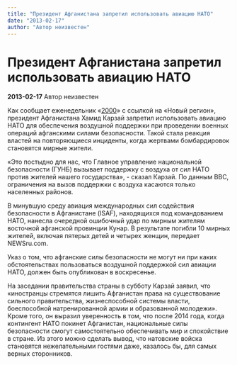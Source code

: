 ```yaml
---
title: "Президент Афганистана запретил использовать авиацию НАТО"
date: "2013-02-17"
author: "Автор неизвестен"
---
```


# Президент Афганистана запретил использовать авиацию НАТО

**2013-02-17** Автор неизвестен

Как сообщает еженедельник «[2000](http://2000.net.ua/)» с ссылкой на «Новый регион», президент Афганистана Хамид Карзай запретил использовать авиацию НАТО для обеспечения воздушной поддержки при проведении военных операций афганскими силами безопасности. Такой стала реакция властей на повторяющиеся инциденты, когда жертвами бомбардировок становятся мирные жители.

«Это постыдно для нас, что Главное управление национальной безопасности (ГУНБ) вызывает поддержку с воздуха от сил НАТО против жителей нашего государства», - сказал Карзай. По данным ВВС, ограничения на вызов поддержки с воздуха касаются только населенных районов.

В минувшую среду авиация международных сил содействия безопасности в Афганистане (ISAF), находящихся под командованием НАТО, нанесла очередной ошибочный удар по мирным жителям восточной афганской провинции Кунар. В результате погибли 10 мирных жителей, включая пятерых детей и четырех женщин, передает NEWSru.com.

Указ о том, что афганские силы безопасности не могут ни при каких обстоятельствах пользоваться воздушной поддержкой сил авиации НАТО, должен быть опубликован в воскресенье.

На заседании правительства страны в субботу Карзай заявил, что «иностранцы стремятся лишить Афганистан права на существование сильного правительства, жизнеспособной системы власти, боеспособной натренированной армии и образованной молодежи». Кроме того, он выразил уверенность в том, что после 2014 года, когда контингент НАТО покинет Афганистан, национальные силы безопасности смогут самостоятельно обеспечивать мир и спокойствие в стране. Из этого можно сделать вывод, что натовские войска становятся нежелательными гостями даже, казалось бы, для самых верных сторонников.